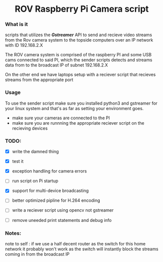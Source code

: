 <h1 align="center">ROV Raspberry Pi Camera script</h1> 

### What is it
scripts that utilizes the ***Gstreamer*** API to send and recieve video streams from the Rov camera system to the topside computers over an IP network with ID 192.168.2.X

The ROV camera system is comprised of the raspberry PI and some USB cams connected to said PI, which the sender scripts detects and streams data from to the broadcast IP of subnet 192.168.2.X

On the other end we have laptops setup with a reciever script that recieves streams from the appropriate port

### Usage
To use the sender script make sure you installed python3 and gstreamer for your linux system and that's as far as setting your environment goes.

 - make sure your cameras are connected to the PI
 - make sure you are runnning the appropriate reciever script on the recieving devices

### TODO:

 - [X] write the damned thing
 - [X] test it
 - [X] exception handling for camera errors
 - [ ] run script on Pi startup 
 - [X] support for multi-device broadcasting
 - [ ] better optimized pipline for H.264 encoding
 - [ ] write a reciever script using opencv not gstreamer
 - [ ] remove uneeded print statements and debug info


 ### Notes:

 note to self : if we use a half decent router as the switch for this home network it probably won't work as the switch will instantly block the streams coming in from the broadcast IP